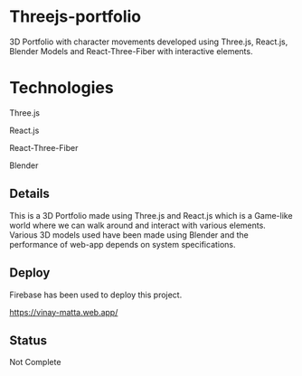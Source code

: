 # Threejs-portfolio

3D Portfolio with character movements developed using Three.js, React.js, Blender Models and React-Three-Fiber with interactive elements.

# Technologies

Three.js

React.js

React-Three-Fiber

Blender

## Details

This is a 3D Portfolio made using Three.js and React.js which is a Game-like world where we can walk around and interact with various elements. Various 3D models used have been made using Blender and the performance of web-app depends on system specifications.

## Deploy

Firebase has been used to deploy this project.

https://vinay-matta.web.app/

## Status

Not Complete
